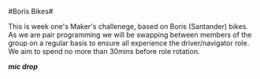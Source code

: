 #Boris Bikes#

This is week one's Maker's challenege, based on Boris (Santander) bikes.  As we are pair programming we will be swapping between members of the group on a regular basis to ensure all experience the driver/navigator role.
 We aim to spend no more than 30mins before role rotation.

***mic drop***
